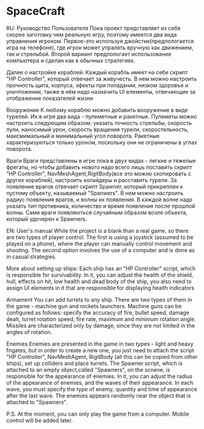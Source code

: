 # SpaceCraft

RU:
Руководство Пользователя
Пока проект представляет из себя скорее заготовку чем реальную игру, поэтому имеется два вида управнения игроком. Первое-это используя джойстик(предпологается игра на телефоне), где игрок может упралять вручную как движением, так и стрельбой. Второй вариант предпологает использование компъютера и сделан как в обычных стратегиях.

Далее о настройке кораблей:
Каждый корабль имеет на себе скрипт "HP Controller", который отвечает за живучесть. В нем можно настроить прочность щита, корпуса, эфекты при попадании, низком здоровъе и уничтожении, также в нём надо назначить UI елементы, отвечающие за отображение показателей жизни

Вооружение
К любому кораблю можно добавить вооружение в виде турелей. Их в игре два вида - пулеметные и ракетные. Пулеметы можно настроить следующим образом: указать точность стрельбы, скорость пули, наносимый урон, скорость вращения турели, скоростельность, максмимальный и минимальный угол поворота. Ракетные характеризуються только уроном, поскольку они не ограничены в углах поворота.

Враги
Враги представлены в игре пока в двух видах - легкие и тяжелые фрегаты, но чтобы добавить нового надо всего лишь поставить скрипт "HP Controller", NavMeshAgent,RigitBody(все это можно скопировать с других кораблей), настроить колайдеры и расставить турели. За появление врагов отвечает скрипт Spawner, который прикреплен к пустому объекту, называемый "Spanwers". В нем можно настроить радиус появления врагов, и волны их появления. В каждой волне надо указать тип противника, количество и время появления после прошлой волны. Сами враги появляються случайным образом возле объекта, который удочерен к Spawners.

EN:
User's manual
While the project is a blank than a real game, so there are two types of player control. The first is using a joystick (assumed to be played on a phone), where the player can manually control movement and shooting. The second option involves the use of a computer and is done as in casual strategies.

More about setting up ships:
Each ship has an "HP Controller" script, which is responsible for survivability. In it, you can adjust the health of the shield, hull, effects on hit, low health and dead body of the ship, you also need to assign UI elements in it that are responsible for displaying health indicators

Armament
You can add turrets to any ship. There are two types of them in the game - machine gun and rockets launchers. Machine guns can be configured as follows: specify the accuracy of fire, bullet speed, damage dealt, turret rotation speed, fire rate, maximum and minimum rotation angle. Missiles are characterized only by damage, since they are not limited in the angles of rotation.

Enemies
Enemies are presented in the game in two types - light and heavy frigates, but in order to create a new one, you just need to attach the script "HP Controller", NavMeshAgent, RigitBody (all this can be copied from other ships), set up colliders and place turrets. The Spawner script, which is attached to an empty object,called "Spawners", on the scnene, is responsible for the appearance of enemies. In it, you can adjust the radius of the appearance of enemies, and the waves of their appearance. In each wave, you must specify the type of enemy, quantity and time of appearance after the last wave. The enemies appears randomly near the object that is attached to "Spawners".

P.S. At the moment, you can only play the game from a computer. Mobile control will be added later.
